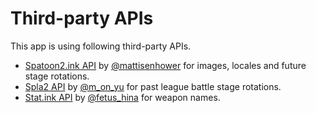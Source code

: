 # Third-party APIs
This app is using following third-party APIs.
* [Spatoon2.ink API](https://github.com/misenhower/splatoon2.ink/wiki/Data-access-policy) by [@mattisenhower](https://twitter.com/mattisenhower) for images, locales and future stage rotations.
* [Spla2 API](https://spla2.yuu26.com/) by [@m_on_yu](https://twitter.com/m_on_yu) for past league battle stage rotations.
* [Stat.ink API](https://github.com/fetus-hina/stat.ink/tree/master/doc/api-2) by [@fetus_hina](https://twitter.com/fetus_hina) for weapon names.

